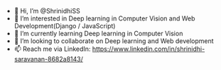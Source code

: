 - 👋 Hi, I’m @ShrinidhiSS
- 👀 I’m interested in Deep learning in Computer Vision and Web Development(Django / JavaScript)
- 🌱 I’m currently learning Deep learning in Computer Vision
- 💞️ I’m looking to collaborate on Deep learning and Web development
- 📫 Reach me via LinkedIn: https://www.linkedin.com/in/shrinidhi-saravanan-8682a8143/

<!---
ShrinidhiSS/ShrinidhiSS is a ✨ special ✨ repository because its `README.md` (this file) appears on your GitHub profile.
You can click the Preview link to take a look at your changes.
--->

